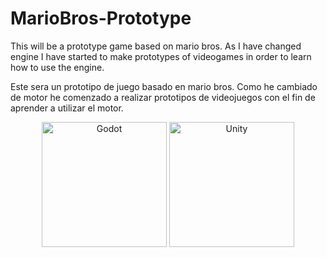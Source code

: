 # MarioBros-Prototype

This will be a prototype game based on mario bros.
As I have changed engine I have started to make prototypes of videogames in order to learn how to use the engine.

Este sera un prototipo de juego basado en mario bros.
Como he cambiado de motor he comenzado a realizar prototipos de videojuegos con el fin de aprender a utilizar el motor.

<div display="flex" align="center">
  <img src="https://u.pcloud.link/publink/show?code=XZMTMvVZP4cDd4Q1AMjKE2XzVJTEjRMk4OB7" width="200px" alt="Godot">
  <img src="hhttps://www.notion.so/Im-genes-b869e43223c14d26b41c62b54bc1e671?pvs=4#2553265b5f174b9e8fa652ee980faddd" width=200px alt="Unity">
</div>
